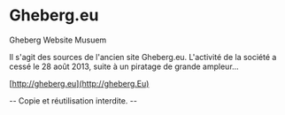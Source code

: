 Gheberg.eu
=======

Gheberg Website Musuem

Il s'agit des sources de l'ancien site Gheberg.eu.
L'activité de la société a cessé le 28 août 2013, suite à un piratage de grande ampleur...

[http://gheberg.eu](http://gheberg.Eu)

-- Copie et réutilisation interdite. --
